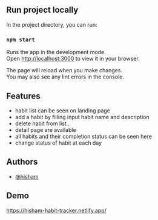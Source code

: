 ## Run project locally

In the project directory, you can run:

### `npm start`

Runs the app in the development mode.\
Open [http://localhost:3000](http://localhost:3000) to view it in your browser.

The page will reload when you make changes.\
You may also see any lint errors in the console.


## Features

- habit list can be seen on landing page
- add a habit by filling input habit name and description
- delete habit from list .
- detail page are available
- all habits and their completion status can be seen here 
- change status of habit at each day


## Authors

- [@hisham](https://github.com/hisham8989)


## Demo

https://hisham-habit-tracker.netlify.app/

